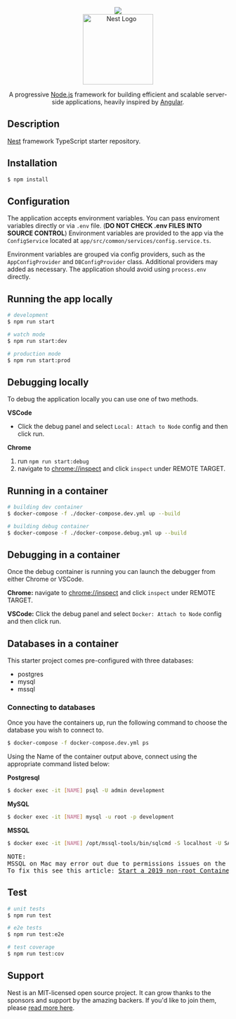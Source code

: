 <p align="center">
  <a href="https://door3.com/" target="blank">
    <img src="https://www.door3.com/sites/all/themes/custom/door3/logo.png" />
  </a>
  <br/>
  <a href="http://nestjs.com/" target="blank"><img src="https://nestjs.com/img/logo_text.svg" width="160" alt="Nest Logo" /></a>
</p>

[travis-image]: https://api.travis-ci.org/nestjs/nest.svg?branch=master
[travis-url]: https://travis-ci.org/nestjs/nest
[linux-image]: https://img.shields.io/travis/nestjs/nest/master.svg?label=linux
[linux-url]: https://travis-ci.org/nestjs/nest
  
  <p align="center">A progressive <a href="http://nodejs.org" target="blank">Node.js</a> framework for building efficient and scalable server-side applications, heavily inspired by <a href="https://angular.io" target="blank">Angular</a>.</p>

## Description

[Nest](https://github.com/nestjs/nest) framework TypeScript starter repository.

## Installation

```bash
$ npm install
```

## Configuration

The application accepts environment variables. You can pass enviroment variables directly or via `.env` file. (__DO NOT CHECK .env FILES INTO SOURCE CONTROL__)
Environment variables are provided to the app via the `ConfigService` located at `app/src/common/services/config.service.ts`.

Environment variables are grouped via config providers, such as the `AppConfigProvider` and `DBConfigProvider` class. Additional providers may added as necessary. The application should avoid using `process.env` directly.

## Running the app locally

```bash
# development
$ npm run start

# watch mode
$ npm run start:dev

# production mode
$ npm run start:prod
```

## Debugging locally
To debug the application locally you can use one of two methods.

__VSCode__
* Click the debug panel and select `Local: Attach to Node` config and then click run.

__Chrome__

1) run `npm run start:debug`
2) navigate to [chrome://inspect](chrome://inspect) and click `inspect` under REMOTE TARGET.

## Running in a container
```bash
# building dev container
$ docker-compose -f ./docker-compose.dev.yml up --build

# building debug container
$ docker-compose -f ./docker-compose.debug.yml up --build
```

## Debugging in a container
Once the debug container is running you can launch the debugger from either Chrome or VSCode.

__Chrome:__
navigate to [chrome://inspect](chrome://inspect) and click `inspect` under REMOTE TARGET.

__VSCode:__
Click the debug panel and select `Docker: Attach to Node` config and then click run.

## Databases in a container

This starter project comes pre-configured with three databases:
* postgres
* mysql
* mssql

### Connecting to databases

Once you have the containers up, run the following command to choose the database you wish to connect to.
```bash
$ docker-compose -f docker-compose.dev.yml ps
```
Using the Name of the container output above, connect using the appropriate command listed below:

__Postgresql__
```bash
$ docker exec -it [NAME] psql -U admin development
```

__MySQL__
```bash
$ docker exec -it [NAME] mysql -u root -p development
```

__MSSQL__
```bash
$ docker exec -it [NAME] /opt/mssql-tools/bin/sqlcmd -S localhost -U SA -P "[SA_PASSWORD]"
```
<pre>
NOTE:
MSSQL on Mac may error out due to permissions issues on the mounted volume <b>mssql-vol</b>.
To fix this see this article: <a href="http://www.centinosystems.com/blog/tag/containers/">Start a 2019 non-root Container</a>.
</pre>

## Test

```bash
# unit tests
$ npm run test

# e2e tests
$ npm run test:e2e

# test coverage
$ npm run test:cov
```

## Support

Nest is an MIT-licensed open source project. It can grow thanks to the sponsors and support by the amazing backers. If you'd like to join them, please [read more here](https://docs.nestjs.com/support).

